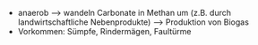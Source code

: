 - anaerob --> wandeln Carbonate in Methan um (z.B. durch landwirtschaftliche Nebenprodukte) --> Produktion von Biogas 
- Vorkommen: Sümpfe, Rindermägen, Faultürme